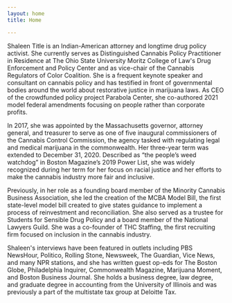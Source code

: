 ```yaml
---
layout: home
title: Home

---
```

<aside class="home__intro"> <figure class="home__avatar"></figure></aside> Shaleen Title is an Indian-American attorney and longtime drug policy activist. She currently serves as Distinguished Cannabis Policy Practitioner in Residence at The Ohio State University Moritz College of Law's Drug Enforcement and Policy Center and as vice-chair of the Cannabis Regulators of Color Coalition. She is a frequent keynote speaker and consultant on cannabis policy and has testified in front of governmental bodies around the world about restorative justice in marijuana laws. As CEO of the crowdfunded policy project Parabola Center, she co-authored 2021 model federal amendments focusing on people rather than corporate profits.

In 2017, she was appointed by the Massachusetts governor, attorney general, and treasurer to serve as one of five inaugural commissioners of the Cannabis Control Commission, the agency tasked with regulating legal and medical marijuana in the commonwealth. Her three-year term was extended to December 31, 2020. Described as “the people’s weed watchdog” in Boston Magazine’s 2019 Power List, she was widely recognized during her term for her focus on racial justice and her efforts to make the cannabis industry more fair and inclusive.

Previously, in her role as a founding board member of the Minority Cannabis Business Association, she led the creation of the MCBA Model Bill, the first state-level model bill created to give states guidance to implement a process of reinvestment and reconciliation. She also served as a trustee for Students for Sensible Drug Policy and a board member of the National Lawyers Guild. She was a co-founder of THC Staffing, the first recruiting firm focused on inclusion in the cannabis industry.

Shaleen's interviews have been featured in outlets including PBS NewsHour, Politico, Rolling Stone, Newsweek, The Guardian, Vice News, and many NPR stations, and she has written guest op-eds for The Boston Globe, Philadelphia Inquirer, Commonwealth Magazine, Marijuana Moment, and Boston Business Journal. She holds a business degree, law degree, and graduate degree in accounting from the University of Illinois and was previously a part of the multistate tax group at Deloitte Tax.